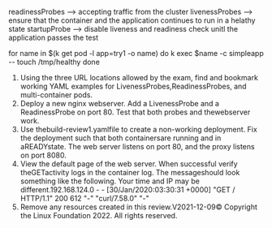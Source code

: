 readinessProbes --> accepting traffic from the cluster
livenessProbes --> ensure that the container and the application continues to run in a helathy state
startupProbe --> disable liveness and readiness check unitl the application passes the test

for name in  $(k get pod -l app=try1 -o name) 
   do 
   k exec $name -c simpleapp  -- touch /tmp/healthy 
   done


1.  Using the three URL locations allowed by the exam, find and bookmark working YAML examples for LivenessProbes,ReadinessProbes, and multi-container pods.
2.  Deploy a new nginx webserver. Add a LivenessProbe and a ReadinessProbe on port 80. Test that both probes and thewebserver work.
3.  Use thebuild-review1.yamlfile to create a non-working deployment.  Fix the deployment such that both containersare running and in aREADYstate. The web server listens on port 80, and the proxy listens on port 8080.
4.  View the default page of the web server. When successful verify theGETactivity logs in the container log. The messageshould look something like the following. Your time and IP may be different.192.168.124.0 - - [30/Jan/2020:03:30:31 +0000] "GET / HTTP/1.1" 200 612 "-" "curl/7.58.0" "-"
5.  Remove any resources created in this review.V2021-12-09© Copyright the Linux Foundation 2022. All rights reserved.
